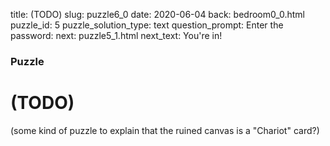 title: (TODO)
slug: puzzle6_0
date: 2020-06-04
back: bedroom0_0.html
puzzle_id: 5
puzzle_solution_type: text
question_prompt: Enter the password:
next: puzzle5_1.html
next_text: You're in!

### Puzzle
# (TODO)

(some kind of puzzle to explain that the ruined canvas is a "Chariot" card?)